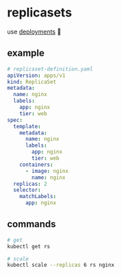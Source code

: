 # replicasets

use [deployments](./deployments.md) 🙂

## example

```yaml
# replicaset-definition.yaml
apiVersion: apps/v1
kind: ReplicaSet
metadata:
  name: nginx
  labels:
    app: nginx
    tier: web
spec:
  template:
    metadata:
      name: nginx
      labels:
        app: nginx
        tier: web
    containers:
      - image: nginx
        name: nginx
  replicas: 2
  selector:
    matchLabels:
      app: nginx
```

## commands

```sh
# get
kubectl get rs

# scale
kubectl scale --replicas 6 rs nginx
```
